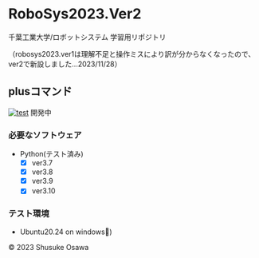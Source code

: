# RoboSys2023.Ver2
千葉工業大学/ロボットシステム 学習用リポジトリ

（robosys2023.ver1は理解不足と操作ミスにより訳が分からなくなったので、ver2で新設しました...2023/11/28）

## plusコマンド
[![test](https://github.com/saa-waa0050/robosys2023.ver2/actions/workflows/test.yml/badge.svg)](https://github.com/saa-waa0050/robosys2023.ver2/actions/workflows/test.yml)
開発中
### 必要なソフトウェア
* Python(テスト済み) 
  - [x] ver3.7
  - [x] ver3.8
  - [x] ver3.9
  - [x] ver3.10　 

### テスト環境
* Ubuntu20.24 on windows)

© 2023 Shusuke Osawa
